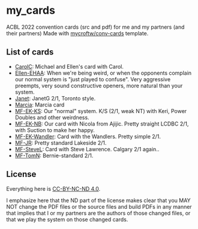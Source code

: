# my_cards
ACBL 2022 convention cards (src and pdf) for me and my partners (and their partners)
Made with [mycroftw/conv-cards](https://github.com/mycroftw/conv-cards) template.

## List of cards

- [CarolC](out/CarolC.pdf): Michael and Ellen's card with Carol.
- [Ellen-EHAA](out/Ellen-EHAA.pdf): When we're being weird, or when the opponents complain our normal system is "just played to confuse". Very aggressive preempts, very sound constructive openers, more natural than your system.
- [Janet](out/Janet.pdf): JanetG 2/1, Toronto style.
- [Marcia](out/Marcia.pdf): Marcia card
- [MF-EK-KS](out/MF-EK-KS.pdf): Our "normal" system.  K/S (2/1, weak NT) with Keri, Power Doubles and other weirdness.
- [MF-EK-NB](out/MF-EK-NB.pdf): Our card with Nicola from Ajijic.  Pretty straight LCDBC 2/1, with Suction to make her happy.
- [MF-EK-Wandler](out/MF-EK-Wandler.pdf): Card with the Wandlers.  Pretty simple 2/1.
- [MF-JR](out/MF-JR.pdf): Pretty standard Lakeside 2/1.
- [MF-SteveL](out/MF-SteveL.pdf): Card with Steve Lawrence.  Calgary 2/1 again..
- [MF-TomN](out/MF-TomN.pdf): Bernie-standard 2/1.

## License

Everything here is [CC-BY-NC-ND 4.0](https://creativecommons.org/licenses/by-nc-nd/4.0/).

I emphasize here that the ND part of the license makes clear that you MAY NOT change the PDF files or the source files and build PDFs in any manner that implies that I or my partners are
the authors of those changed files, or that we play the system on those changed cards.
